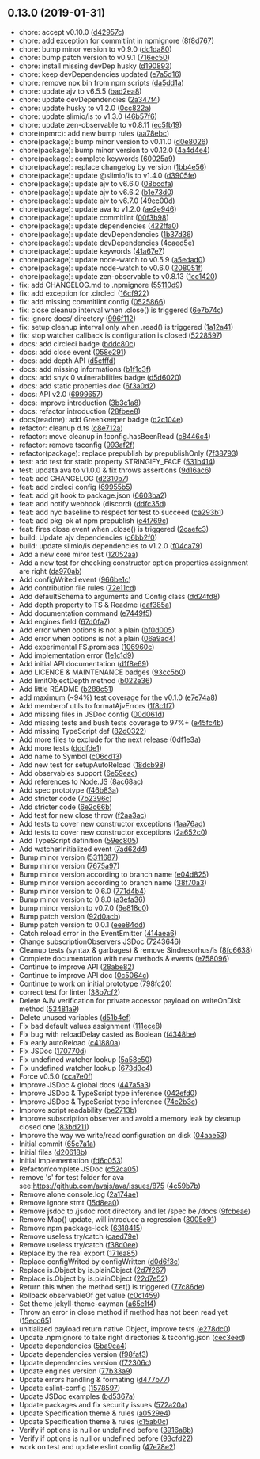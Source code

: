 ## 0.13.0 (2019-01-31)

* chore: accept v0.10.0 ([d42957c](https://github.com/SlimIO/Config/commit/d42957c))
* chore: add exception for commitlint in npmignore ([8f8d767](https://github.com/SlimIO/Config/commit/8f8d767))
* chore: bump minor version to v0.9.0 ([dc1da80](https://github.com/SlimIO/Config/commit/dc1da80))
* chore: bump patch version to v0.9.1 ([716ec50](https://github.com/SlimIO/Config/commit/716ec50))
* chore: install missing devDep husky ([d190893](https://github.com/SlimIO/Config/commit/d190893))
* chore: keep devDependencies updated ([e7a5d16](https://github.com/SlimIO/Config/commit/e7a5d16))
* chore: remove npx bin from npm scripts ([da5dd1a](https://github.com/SlimIO/Config/commit/da5dd1a))
* chore: update ajv to v6.5.5 ([bad2ea8](https://github.com/SlimIO/Config/commit/bad2ea8))
* chore: update devDependencies ([2a347f4](https://github.com/SlimIO/Config/commit/2a347f4))
* chore: update husky to v1.2.0 ([0cc822a](https://github.com/SlimIO/Config/commit/0cc822a))
* chore: update slimio/is to v1.3.0 ([46b57f6](https://github.com/SlimIO/Config/commit/46b57f6))
* chore: update zen-observable to v0.8.11 ([ec5fb19](https://github.com/SlimIO/Config/commit/ec5fb19))
* chore(npmrc): add new bump rules ([aa78ebc](https://github.com/SlimIO/Config/commit/aa78ebc))
* chore(package): bump minor version to v0.11.0 ([d0e8026](https://github.com/SlimIO/Config/commit/d0e8026))
* chore(package): bump minor version to v0.12.0 ([4a4d4e4](https://github.com/SlimIO/Config/commit/4a4d4e4))
* chore(package): complete keywords ([60025a9](https://github.com/SlimIO/Config/commit/60025a9))
* chore(package): replace changelog by version ([1bb4e56](https://github.com/SlimIO/Config/commit/1bb4e56))
* chore(package): update @slimio/is to v1.4.0 ([d3905fe](https://github.com/SlimIO/Config/commit/d3905fe))
* chore(package): update ajv to v6.6.0 ([08bcdfa](https://github.com/SlimIO/Config/commit/08bcdfa))
* chore(package): update ajv to v6.6.2 ([b1e73d0](https://github.com/SlimIO/Config/commit/b1e73d0))
* chore(package): update ajv to v6.7.0 ([49ec00d](https://github.com/SlimIO/Config/commit/49ec00d))
* chore(package): update ava to v1.2.0 ([ae2e946](https://github.com/SlimIO/Config/commit/ae2e946))
* chore(package): update commitlint ([00f3b98](https://github.com/SlimIO/Config/commit/00f3b98))
* chore(package): update dependencies ([422ffa0](https://github.com/SlimIO/Config/commit/422ffa0))
* chore(package): update devDependencies ([1b37d36](https://github.com/SlimIO/Config/commit/1b37d36))
* chore(package): update devDependencies ([4caed5e](https://github.com/SlimIO/Config/commit/4caed5e))
* chore(package): update keywords ([41a67e7](https://github.com/SlimIO/Config/commit/41a67e7))
* chore(package): update node-watch to v0.5.9 ([a5edad0](https://github.com/SlimIO/Config/commit/a5edad0))
* chore(package): update node-watch to v0.6.0 ([208051f](https://github.com/SlimIO/Config/commit/208051f))
* chore(package): update zen-observable to v0.8.13 ([1cc1420](https://github.com/SlimIO/Config/commit/1cc1420))
* fix: add CHANGELOG.md to .npmignore ([55110d9](https://github.com/SlimIO/Config/commit/55110d9))
* fix: add exception for .circleci ([16cf922](https://github.com/SlimIO/Config/commit/16cf922))
* fix: add missing commitlint config ([0525866](https://github.com/SlimIO/Config/commit/0525866))
* fix: close cleanup interval when .close() is triggered ([6e7b74c](https://github.com/SlimIO/Config/commit/6e7b74c))
* fix: ignore docs/ directory ([996f112](https://github.com/SlimIO/Config/commit/996f112))
* fix: setup cleanup interval only when .read() is triggered ([1a12a41](https://github.com/SlimIO/Config/commit/1a12a41))
* fix: stop watcher callback is configuration is closed ([5228597](https://github.com/SlimIO/Config/commit/5228597))
* docs: add circleci badge ([bddc80c](https://github.com/SlimIO/Config/commit/bddc80c))
* docs: add close event ([058e291](https://github.com/SlimIO/Config/commit/058e291))
* docs: add depth API ([d5cfffd](https://github.com/SlimIO/Config/commit/d5cfffd))
* docs: add missing informations ([b1f1c3f](https://github.com/SlimIO/Config/commit/b1f1c3f))
* docs: add snyk 0 vulnerabilities badge ([d5d6020](https://github.com/SlimIO/Config/commit/d5d6020))
* docs: add static properties doc ([6f3a0d2](https://github.com/SlimIO/Config/commit/6f3a0d2))
* docs: API v2.0 ([6999657](https://github.com/SlimIO/Config/commit/6999657))
* docs: improve introduction ([3b3c1a8](https://github.com/SlimIO/Config/commit/3b3c1a8))
* docs: refactor introduction ([28fbee8](https://github.com/SlimIO/Config/commit/28fbee8))
* docs(readme): add Greenkeeper badge ([d2c104e](https://github.com/SlimIO/Config/commit/d2c104e))
* refactor: cleanup d.ts ([c8e712a](https://github.com/SlimIO/Config/commit/c8e712a))
* refactor: move cleanup in !config.hasBeenRead ([c8446c4](https://github.com/SlimIO/Config/commit/c8446c4))
* refactor: remove tsconfig ([993af2f](https://github.com/SlimIO/Config/commit/993af2f))
* refactor(package): replace prepublish by prepublishOnly ([7f38793](https://github.com/SlimIO/Config/commit/7f38793))
* test: add test for static property STRINGIFY_FACE ([531b414](https://github.com/SlimIO/Config/commit/531b414))
* test: updata ava to v1.0.0 & fix throws assertions ([9d16ac6](https://github.com/SlimIO/Config/commit/9d16ac6))
* feat: add CHANGELOG ([d2310b7](https://github.com/SlimIO/Config/commit/d2310b7))
* feat: add circleci config ([69955b5](https://github.com/SlimIO/Config/commit/69955b5))
* feat: add git hook to package.json ([6603ba2](https://github.com/SlimIO/Config/commit/6603ba2))
* feat: add notify webhook (discord) ([ddfc35d](https://github.com/SlimIO/Config/commit/ddfc35d))
* feat: add nyc baseline to respect for test to succeed ([ca293b1](https://github.com/SlimIO/Config/commit/ca293b1))
* feat: add pkg-ok at npm prepublish ([e4f769c](https://github.com/SlimIO/Config/commit/e4f769c))
* feat: fires close event when .close() is triggered ([2caefc3](https://github.com/SlimIO/Config/commit/2caefc3))
* build: Update ajv dependencies ([c6bb2f0](https://github.com/SlimIO/Config/commit/c6bb2f0))
* build: update slimio/is dependencies to v1.2.0 ([f04ca79](https://github.com/SlimIO/Config/commit/f04ca79))
* Add a new core miror test ([12052aa](https://github.com/SlimIO/Config/commit/12052aa))
* Add a new test for checking constructor option properties assignment are right ([da970ab](https://github.com/SlimIO/Config/commit/da970ab))
* Add configWrited event ([966be1c](https://github.com/SlimIO/Config/commit/966be1c))
* Add contribution file rules ([72e11cd](https://github.com/SlimIO/Config/commit/72e11cd))
* Add defaultSchema to arguments and Config class ([dd24fd8](https://github.com/SlimIO/Config/commit/dd24fd8))
* Add depth property to TS & Readme ([eaf385a](https://github.com/SlimIO/Config/commit/eaf385a))
* Add documentation command ([e7449f5](https://github.com/SlimIO/Config/commit/e7449f5))
* Add engines field ([67d0fa7](https://github.com/SlimIO/Config/commit/67d0fa7))
* Add error when options is not a plain ([bf0d005](https://github.com/SlimIO/Config/commit/bf0d005))
* Add error when options is not a plain ([06a9ad4](https://github.com/SlimIO/Config/commit/06a9ad4))
* Add experimental FS.promises ([106960c](https://github.com/SlimIO/Config/commit/106960c))
* Add implementation error ([1e1c1d9](https://github.com/SlimIO/Config/commit/1e1c1d9))
* Add initial API documentation ([d1f8e69](https://github.com/SlimIO/Config/commit/d1f8e69))
* Add LICENCE & MAINTENANCE badges ([93cc5b0](https://github.com/SlimIO/Config/commit/93cc5b0))
* Add limitObjectDepth method ([b022e36](https://github.com/SlimIO/Config/commit/b022e36))
* Add little README ([b288c51](https://github.com/SlimIO/Config/commit/b288c51))
* add maximum (~94%) test coverage for the v0.1.0 ([e7e74a8](https://github.com/SlimIO/Config/commit/e7e74a8))
* Add memberof utils to formatAjvErrors ([1f8c1f7](https://github.com/SlimIO/Config/commit/1f8c1f7))
* Add missing files in JSDoc config ([00d061d](https://github.com/SlimIO/Config/commit/00d061d))
* Add missing tests and bush tests coverage to 97%+ ([e45fc4b](https://github.com/SlimIO/Config/commit/e45fc4b))
* Add missing TypeScript def ([82d0322](https://github.com/SlimIO/Config/commit/82d0322))
* Add more files to exclude for the next release ([0df1e3a](https://github.com/SlimIO/Config/commit/0df1e3a))
* Add more tests ([dddfde1](https://github.com/SlimIO/Config/commit/dddfde1))
* Add name to Symbol ([c06cd13](https://github.com/SlimIO/Config/commit/c06cd13))
* Add new test for setupAutoReload ([18dcb98](https://github.com/SlimIO/Config/commit/18dcb98))
* Add observables support ([6e59eac](https://github.com/SlimIO/Config/commit/6e59eac))
* Add references to Node.JS ([8ac68ac](https://github.com/SlimIO/Config/commit/8ac68ac))
* Add spec prototype ([f46b83a](https://github.com/SlimIO/Config/commit/f46b83a))
* Add stricter code ([7b2396c](https://github.com/SlimIO/Config/commit/7b2396c))
* Add stricter code ([6e2c66b](https://github.com/SlimIO/Config/commit/6e2c66b))
* Add test for new close throw ([f2aa3ac](https://github.com/SlimIO/Config/commit/f2aa3ac))
* Add tests to cover new constructor exceptions ([1aa76ad](https://github.com/SlimIO/Config/commit/1aa76ad))
* Add tests to cover new constructor exceptions ([2a652c0](https://github.com/SlimIO/Config/commit/2a652c0))
* Add TypeScript definition ([59ec805](https://github.com/SlimIO/Config/commit/59ec805))
* Add watcherInitialized event ([7ad62d4](https://github.com/SlimIO/Config/commit/7ad62d4))
* Bump minor version ([5311687](https://github.com/SlimIO/Config/commit/5311687))
* Bump minor version ([7675a97](https://github.com/SlimIO/Config/commit/7675a97))
* Bump minor version according to branch name ([e04d825](https://github.com/SlimIO/Config/commit/e04d825))
* Bump minor version according to branch name ([38f70a3](https://github.com/SlimIO/Config/commit/38f70a3))
* Bump minor version to 0.6.0 ([771d4b4](https://github.com/SlimIO/Config/commit/771d4b4))
* Bump minor version to 0.8.0 ([a3efa36](https://github.com/SlimIO/Config/commit/a3efa36))
* bump minor version to v0.7.0 ([6e818c0](https://github.com/SlimIO/Config/commit/6e818c0))
* Bump patch version ([92d0acb](https://github.com/SlimIO/Config/commit/92d0acb))
* Bump patch version to 0.0.1 ([eee84dd](https://github.com/SlimIO/Config/commit/eee84dd))
* Catch reload error in the EventEmitter ([414aea6](https://github.com/SlimIO/Config/commit/414aea6))
* Change subscriptionObservers JSDoc ([7243646](https://github.com/SlimIO/Config/commit/7243646))
* Cleanup tests (syntax & garbages) & remove Sindresorhus/is ([8fc6638](https://github.com/SlimIO/Config/commit/8fc6638))
* Complete documentation with new methods & events ([e758096](https://github.com/SlimIO/Config/commit/e758096))
* Continue to improve API ([28abe82](https://github.com/SlimIO/Config/commit/28abe82))
* Continue to improve API doc ([0c5064c](https://github.com/SlimIO/Config/commit/0c5064c))
* Continue to work on initial prototype ([798fc20](https://github.com/SlimIO/Config/commit/798fc20))
* correct test for linter ([38b7cf2](https://github.com/SlimIO/Config/commit/38b7cf2))
* Delete AJV verification for private accessor payload on writeOnDisk method ([53481a9](https://github.com/SlimIO/Config/commit/53481a9))
* Delete unused variables ([d51b4ef](https://github.com/SlimIO/Config/commit/d51b4ef))
* Fix bad default values assignment ([111ece8](https://github.com/SlimIO/Config/commit/111ece8))
* Fix bug with reloadDelay casted as Boolean ([f4348be](https://github.com/SlimIO/Config/commit/f4348be))
* Fix early autoReload ([c41880a](https://github.com/SlimIO/Config/commit/c41880a))
* Fix JSDoc ([170770d](https://github.com/SlimIO/Config/commit/170770d))
* Fix undefined watcher lookup ([5a58e50](https://github.com/SlimIO/Config/commit/5a58e50))
* Fix undefined watcher lookup ([673d3c4](https://github.com/SlimIO/Config/commit/673d3c4))
* Force v0.5.0 ([cca7e0f](https://github.com/SlimIO/Config/commit/cca7e0f))
* Improve JSDoc & global docs ([447a5a3](https://github.com/SlimIO/Config/commit/447a5a3))
* Improve JSDoc & TypeScript type inference ([042efd0](https://github.com/SlimIO/Config/commit/042efd0))
* Improve JSDoc & TypeScript type inference ([74c2b3c](https://github.com/SlimIO/Config/commit/74c2b3c))
* Improve script readability ([be2713b](https://github.com/SlimIO/Config/commit/be2713b))
* Improve subscription observer and avoid a memory leak by cleanup closed one ([83bd211](https://github.com/SlimIO/Config/commit/83bd211))
* Improve the way we write/read configuration on disk ([04aae53](https://github.com/SlimIO/Config/commit/04aae53))
* Initial commit ([65c7a1a](https://github.com/SlimIO/Config/commit/65c7a1a))
* Initial files ([d20618b](https://github.com/SlimIO/Config/commit/d20618b))
* Initial implementation ([fd6c053](https://github.com/SlimIO/Config/commit/fd6c053))
* Refactor/complete JSDoc ([c52ca05](https://github.com/SlimIO/Config/commit/c52ca05))
* remove 's' for test folder for ava see:https://github.com/avajs/ava/issues/875 ([4c59b7b](https://github.com/SlimIO/Config/commit/4c59b7b))
* Remove alone console.log ([2a174ae](https://github.com/SlimIO/Config/commit/2a174ae))
* Remove ignore stmt ([15d8ea0](https://github.com/SlimIO/Config/commit/15d8ea0))
* Remove jsdoc to /jsdoc root directory and let /spec be /docs ([9fcbeae](https://github.com/SlimIO/Config/commit/9fcbeae))
* Remove Map() update, will introduce a regression ([3005e91](https://github.com/SlimIO/Config/commit/3005e91))
* Remove npm package-lock ([6318415](https://github.com/SlimIO/Config/commit/6318415))
* Remove useless try/catch ([caed79e](https://github.com/SlimIO/Config/commit/caed79e))
* Remove useless try/catch ([f38d0ee](https://github.com/SlimIO/Config/commit/f38d0ee))
* Replace by the real export ([171ea85](https://github.com/SlimIO/Config/commit/171ea85))
* Replace configWrited by configWritten ([d0d6f3c](https://github.com/SlimIO/Config/commit/d0d6f3c))
* Replace is.Object by is.plainObject ([2d7f267](https://github.com/SlimIO/Config/commit/2d7f267))
* Replace is.Object by is.plainObject ([22d7e52](https://github.com/SlimIO/Config/commit/22d7e52))
* Return this when the method set() is triggered ([77c86de](https://github.com/SlimIO/Config/commit/77c86de))
* Rollback observableOf get value ([c0c1459](https://github.com/SlimIO/Config/commit/c0c1459))
* Set theme jekyll-theme-cayman ([a65e1f4](https://github.com/SlimIO/Config/commit/a65e1f4))
* Throw an error in close method if method has not been read yet ([15ecc65](https://github.com/SlimIO/Config/commit/15ecc65))
* unitialized payload return native Object, improve tests ([e278dc0](https://github.com/SlimIO/Config/commit/e278dc0))
* Update .npmignore to take right directories & tsconfig.json ([cec3eed](https://github.com/SlimIO/Config/commit/cec3eed))
* Update dependencies ([5ba9ca4](https://github.com/SlimIO/Config/commit/5ba9ca4))
* Update dependencies version ([f98faf3](https://github.com/SlimIO/Config/commit/f98faf3))
* Update dependencies version ([f72306c](https://github.com/SlimIO/Config/commit/f72306c))
* Update engines version ([77b33a9](https://github.com/SlimIO/Config/commit/77b33a9))
* Update errors handling & formating ([d477b77](https://github.com/SlimIO/Config/commit/d477b77))
* Update eslint-config ([1578597](https://github.com/SlimIO/Config/commit/1578597))
* Update JSDoc examples ([bd5367a](https://github.com/SlimIO/Config/commit/bd5367a))
* Update packages and fix security issues ([572a20a](https://github.com/SlimIO/Config/commit/572a20a))
* Update Specification theme & rules ([a0529e4](https://github.com/SlimIO/Config/commit/a0529e4))
* Update Specification theme & rules ([c15ab0c](https://github.com/SlimIO/Config/commit/c15ab0c))
* Verify if options is null or undefined before ([3916a8b](https://github.com/SlimIO/Config/commit/3916a8b))
* Verify if options is null or undefined before ([93cfd22](https://github.com/SlimIO/Config/commit/93cfd22))
* work on test and update eslint config ([47e78e2](https://github.com/SlimIO/Config/commit/47e78e2))
